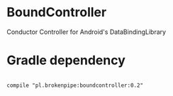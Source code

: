 # BoundController
Conductor Controller for Android's DataBindingLibrary

# Gradle dependency
<code>
compile "pl.brokenpipe:boundcontroller:0.2"
</code>
